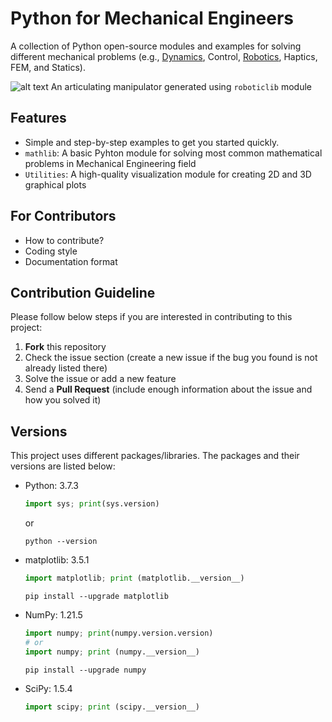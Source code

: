 # Python for Mechanical Engineers
A collection of Python open-source modules and examples for solving different mechanical problems (e.g., [Dynamics](Dynamics), Control, [Robotics](Robotics), Haptics, FEM, and Statics).

![alt text](/Robotics/res/img/rrr_robot.gif)
An articulating manipulator generated using `roboticlib` module 

## Features
- Simple and step-by-step examples to get you started quickly.
- `mathlib`: A basic Pyhton module for solving most common mathematical problems in Mechanical Engineering field
- `Utilities`: A high-quality visualization module for creating 2D and 3D graphical plots

## For Contributors
- How to contribute?
- Coding style
- Documentation format

## Contribution Guideline
Please follow below steps if you are interested in contributing to this project:
1. **Fork** this repository
2. Check the issue section (create a new issue if the bug you found is not already listed there)
3. Solve the issue or add a new feature
4. Send a **Pull Request** (include enough information about the issue and how you solved it)


## Versions
This project uses different packages/libraries. The packages and their versions are listed below:
- Python: 3.7.3
    ```python
    import sys; print(sys.version)
    ```
    or
    ```
    python --version
    ```
- matplotlib: 3.5.1
    ```python
    import matplotlib; print (matplotlib.__version__)
    ```
    ```
    pip install --upgrade matplotlib
    ```
- NumPy: 1.21.5
    ```python
    import numpy; print(numpy.version.version)
    # or
    import numpy; print (numpy.__version__)
    ```
    ```
    pip install --upgrade numpy
    ```
- SciPy: 1.5.4
    ```python
    import scipy; print (scipy.__version__)
    ```
